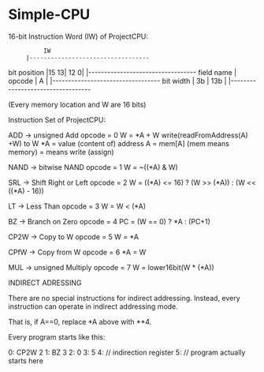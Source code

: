 # Simple-CPU
16-bit Instruction Word (IW) of ProjectCPU:

              IW
	     |----------------------------------
bit position |15    13| 12                    0|
	     |----------------------------------
field name   | opcode |           A            |
	     |----------------------------------
bit width    |   3b   |          13b           |
	     |----------------------------------
			   
(Every memory location and W are 16 bits)

Instruction Set of ProjectCPU:

ADD   -> unsigned Add
         opcode = 0
         W = *A + W
         write(readFromAddress(A) +W) to W
         *A = value (content of) address A = mem[A] (mem means memory)
         = means write (assign)

NAND  -> bitwise NAND
         opcode = 1
         W = ~((*A) & W)

SRL   -> Shift Right or Left
         opcode = 2
         W = ((*A) <= 16) ? (W >> (*A)) : (W << ((*A) - 16))

LT    -> Less Than
         opcode = 3
         W = W < (*A)

BZ    -> Branch on Zero
         opcode = 4
         PC = (W == 0) ? *A : (PC+1)
		 
CP2W  -> Copy to W
         opcode = 5
         W = *A

CPfW  -> Copy from W
         opcode = 6
         *A = W

MUL   -> unsigned Multiply
         opcode = 7
         W = lower16bit(W * (*A))
		 
INDIRECT ADRESSING

There are no special instructions for indirect addressing. Instead, every instruction
can operate in indirect addressing mode.

That is, if A==0, replace *A above with **4.

Every program starts like this:

0: CP2W 2
1: BZ 3
2: 0
3: 5
4: // indirection register
5: // program actually starts here

